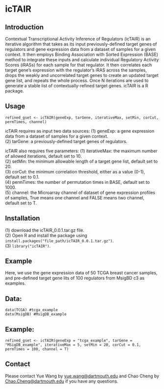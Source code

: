 # icTAIR
## Introduction
Contextual Transcriptional Activity Inference of Regulators (icTAIR) is an iterative algorithm that takes as its input previously-defined target genes of regulators and gene expression data from a dataset of samples for a given context. It then employs Binding Association with Sorted Expression (BASE) method to integrate these inputs and calculate individual Regulatory Activity Scores (iRASs) for each sample for that regulator. It then correlates each target gene’s expression with the regulator’s iRAS across the samples, drops the weakly and uncorrelated target genes to create an updated target gene list, and repeats the whole process. Once N iterations are used to generate a stable list of contextually-refined target genes. icTAIR is a R package.
## Usage
```{r}
refined_gset <- icTAIR(geneExp, tarGene, iterativeMax, setMin, corCut, permTimes, channel)
```
icTAIR requires as input two data sources:
(1) geneExp: a gene expression data from a dataset of samples for a given context.<br/>
(2) tarGene: a previously-defined target genes of regulators.<br/>

icTAIR also requires five parameters:
(1) iterativeMax: the maximum number of allowed iterations, default set to 10.<br/>
(2) setMin: the minimum allowable length of a target gene list, default set to 20.<br/>
(3) corCut: the minimum correlation threshold, either as a value (0-1), default set to 0.1.<br/>
(4) permTimes: the number of permutation times in BASE, default set to 1000.<br/>
(5) channel: the Microarray channel of dataset of gene expression profiles of samples, True means one channel and FALSE means two channel, default set to T.<br/>

## Installation
(1) download the icTAIR_0.0.1.tar.gz file.<br/>
(2) Open R and install the package using ```install.packages("file_path/icTAIR_0.0.1.tar.gz")```.<br/>
(3) ```library("icTAIR")```.<br/>

## Example
Here, we use the gene expression data of 50 TCGA breast cancer samples, and pre-defined target gene lits of 100 regulators from MsigBD c3 as examples.<br/>

## Data:
```{r}
data(TCGA) #tcga_example
data(MsigDB) #MsigDB_example
```

## Example:
```{r}
refined_gset <- icTAIR(geneExp = "tcga_example", tarGene = "MSigDB_example", iterativeMax = 5, setMin = 20, corCut = 0.1, permTimes = 100, channel = T)
```

## Contact
Please contact Yue Wang by yue.wang@dartmouth.edu and Chao Cheng by Chao.Cheng@dartmouth.edu if you have any questions.
